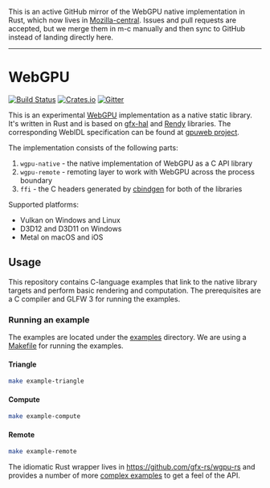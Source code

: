 This is an active GitHub mirror of the WebGPU native implementation in Rust, which now lives in [Mozilla-central](https://hg.mozilla.org/mozilla-central). Issues and pull requests are accepted, but we merge them in m-c manually and then sync to GitHub instead of landing directly here.

---
# WebGPU
[![Build Status](https://travis-ci.org/gfx-rs/wgpu.svg)](https://travis-ci.org/gfx-rs/wgpu)
[![Crates.io](https://img.shields.io/crates/v/wgpu-native.svg?label=wgpu-native)](https://crates.io/crates/wgpu-native)
[![Gitter](https://badges.gitter.im/gfx-rs/webgpu.svg)](https://gitter.im/gfx-rs/webgpu)

This is an experimental [WebGPU](https://www.w3.org/community/gpu/) implementation as a native static library. It's written in Rust and is based on [gfx-hal](https://github.com/gfx-rs/gfx) and [Rendy](https://github.com/amethyst/rendy) libraries. The corresponding WebIDL specification can be found at [gpuweb project](https://github.com/gpuweb/gpuweb/blob/master/spec/index.bs).

The implementation consists of the following parts:
  1. `wgpu-native` - the native implementation of WebGPU as a C API library
  2. `wgpu-remote` - remoting layer to work with WebGPU across the process boundary
  3. `ffi` - the C headers generated by [cbindgen](https://github.com/eqrion/cbindgen) for both of the libraries

Supported platforms:
  - Vulkan on Windows and Linux
  - D3D12 and D3D11 on Windows
  - Metal on macOS and iOS

## Usage

This repository contains C-language examples that link to the native library targets and perform basic rendering and computation. The prerequisites are a C compiler and GLFW 3 for running the examples.

### Running an example
The examples are located under the [examples](examples) directory. We are using a [Makefile](Makefile) for running the examples.

#### Triangle
```bash
make example-triangle
```

#### Compute
```bash
make example-compute
```

#### Remote
```bash
make example-remote
```

The idiomatic Rust wrapper lives in https://github.com/gfx-rs/wgpu-rs and provides a number of more [complex examples](https://github.com/gfx-rs/wgpu-rs/tree/master/examples) to get a feel of the API.
